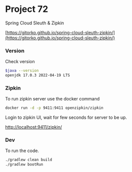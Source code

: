 # Project 72

Spring Cloud Sleuth & Zipkin

[https://gitorko.github.io/spring-cloud-sleuth-zipkin/](https://gitorko.github.io/spring-cloud-sleuth-zipkin/)

### Version

Check version

```bash
$java --version
openjdk 17.0.3 2022-04-19 LTS
```

### Zipkin

To run zipkin server use the docker command

```bash
docker run -d -p 9411:9411 openzipkin/zipkin
```

Login to zipkin UI, wait for few seconds for server to be up.

[http://localhost:9411/zipkin/](http://localhost:9411/zipkin/)

### Dev

To run the code.

```bash
./gradlew clean build
./gradlew bootRun
```
